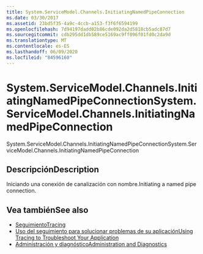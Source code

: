 ```yaml
---
title: System.ServiceModel.Channels.InitiatingNamedPipeConnection
ms.date: 03/30/2017
ms.assetid: 23bd5f35-4a9c-4ccb-a153-f3f6f6594199
ms.openlocfilehash: 7d94197dadd02b86cde092da2d5818cb5adc87d7
ms.sourcegitcommit: cdb295dd1db589ce5169ac9ff096f01fd0c2da9d
ms.translationtype: MT
ms.contentlocale: es-ES
ms.lasthandoff: 06/09/2020
ms.locfileid: "84596160"
---
```

# <a name="systemservicemodelchannelsinitiatingnamedpipeconnection"></a><span data-ttu-id="b7f8f-102">System.ServiceModel.Channels.InitiatingNamedPipeConnection</span><span class="sxs-lookup"><span data-stu-id="b7f8f-102">System.ServiceModel.Channels.InitiatingNamedPipeConnection</span></span>
<span data-ttu-id="b7f8f-103">System.ServiceModel.Channels.InitiatingNamedPipeConnection</span><span class="sxs-lookup"><span data-stu-id="b7f8f-103">System.ServiceModel.Channels.InitiatingNamedPipeConnection</span></span>  
  
## <a name="description"></a><span data-ttu-id="b7f8f-104">Descripción</span><span class="sxs-lookup"><span data-stu-id="b7f8f-104">Description</span></span>  
 <span data-ttu-id="b7f8f-105">Iniciando una conexión de canalización con nombre.</span><span class="sxs-lookup"><span data-stu-id="b7f8f-105">Initiating a named pipe connection.</span></span>  
  
## <a name="see-also"></a><span data-ttu-id="b7f8f-106">Vea también</span><span class="sxs-lookup"><span data-stu-id="b7f8f-106">See also</span></span>

- [<span data-ttu-id="b7f8f-107">Seguimiento</span><span class="sxs-lookup"><span data-stu-id="b7f8f-107">Tracing</span></span>](index.md)
- [<span data-ttu-id="b7f8f-108">Uso del seguimiento para solucionar problemas de su aplicación</span><span class="sxs-lookup"><span data-stu-id="b7f8f-108">Using Tracing to Troubleshoot Your Application</span></span>](using-tracing-to-troubleshoot-your-application.md)
- [<span data-ttu-id="b7f8f-109">Administración y diagnóstico</span><span class="sxs-lookup"><span data-stu-id="b7f8f-109">Administration and Diagnostics</span></span>](../index.md)
